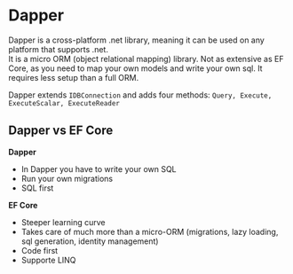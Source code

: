 # Dapper

Dapper is a cross-platform .net library, meaning it can be used on any platform that supports .net.\
It is a micro ORM (object relational mapping) library. Not as extensive as EF Core, as you need to map your own models and write your own sql. It requires less setup than a full ORM.

Dapper extends `IDBConnection` and adds four methods: `Query, Execute, ExecuteScalar, ExecuteReader`

## Dapper vs EF Core

**Dapper**
- In Dapper you have to write your own SQL
- Run your own migrations
- SQL first

**EF Core**
- Steeper learning curve
- Takes care of much more than a micro-ORM (migrations, lazy loading, sql generation, identity management)
- Code first 
- Supporte LINQ